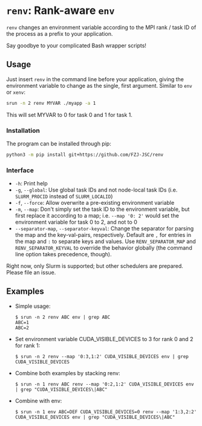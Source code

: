 # `renv`: Rank-aware `env`

`renv` changes an environment variable according to the MPI rank / task ID of the process as a prefix to your application.

Say goodbye to your complicated Bash wrapper scripts!

## Usage

Just insert `renv` in the command line before your application, giving the environment variable to change as the single, first argument. Similar to `env` or `xenv`:

```bash
srun -n 2 renv MYVAR ./myapp -a 1
```

This will set MYVAR to 0 for task 0 and 1 for task 1.

### Installation

The program can be installed through pip:

```bash
python3 -m pip install git+https://github.com/FZJ-JSC/renv
```

### Interface

* `-h`: Print help
* `-g`, `--global`: Use global task IDs and not node-local task IDs (i.e. `SLURM_PROCID` instead of `SLURM_LOCALID`)
* `-f`, `--force`: Allow overwrite a pre-existing environment variable
* `-m`, `--map`: Don't simply set the task ID to the environment variable, but first replace it according to a map; i.e. `--map '0: 2'` would set the environment variable for task 0 to 2, and not to 0
* `--separator-map`, `--separator-keyval`: Change the separator for parsing the map and the key-val-pairs, respectively. Default are `,` for entries in the map and `:` to separate keys and values. Use `RENV_SEPARATOR_MAP` and `RENV_SEPARATOR_KEYVAL` to override the behavior globally (the command line option takes precedence, though).

Right now, only Slurm is supported; but other schedulers are prepared. Please file an issue.

## Examples

* Simple usage:
    
    ```shell
    $ srun -n 2 renv ABC env | grep ABC
    ABC=1
    ABC=2
    ```
* Set environment variable CUDA_VISIBLE_DEVICES to 3 for rank 0 and 2 for rank 1:

    ```shell
    $ srun -n 2 renv --map '0:3,1:2' CUDA_VISIBLE_DEVICES env | grep CUDA_VISIBLE_DEVICES
    ```
* Combine both examples by stacking renv:

    ```shell
    $ srun -n 1 renv ABC renv --map '0:2,1:2' CUDA_VISIBLE_DEVICES env | grep "CUDA_VISIBLE_DEVICES\|ABC"
    ```
* Combine with env:

    ```shell
    $ srun -n 1 env ABC=DEF CUDA_VISIBLE_DEVICES=0 renv --map '1:3,2:2' CUDA_VISIBLE_DEVICES env | grep "CUDA_VISIBLE_DEVICES\|ABC"
    ```

